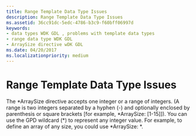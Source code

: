 ```yaml
---
title: Range Template Data Type Issues
description: Range Template Data Type Issues
ms.assetid: 36cc91dc-5edc-4786-b3c9-f60bff06997d
keywords:
- data types WDK GDL , problems with template data types
- range data type WDK GDL
- ArraySize directive wDK GDL
ms.date: 04/20/2017
ms.localizationpriority: medium
---
```


# Range Template Data Type Issues


The \*ArraySize directive accepts one integer or a range of integers. (A range is two integers separated by a hyphen (-) and optionally enclosed by parenthesis or square brackets \[for example, \*ArraySize: \[1-15\]\]). You can use the GPD wildcard (\*) to represent any integer value. For example, to define an array of any size, you could use \*ArraySize: \*.

 

 




